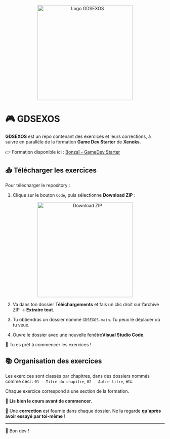 
<p  align="center">

<img  src="https://media.discordapp.net/attachments/1345522173363617805/1380207260462092319/1cd78b02-bf85-4bbe-b100-d669edc7f52d.png?ex=686f33ed&is=686de26d&hm=ae75a37082ebb7d5095c8c5b7c903a1b9e20a8699ba82966135dc963b1b2cfe9&width=346&height=346"  alt="Logo GDSEXOS"  width="300">

</p>

# 🎮 **GDSEXOS**


**GDSEXOS** est un repo contenant des exercices et leurs corrections, à suivre en parallèle de la formation **Game Dev Starter** de **Xenoks**.

👉 Formation disponible ici : [Bonzaï - GameDev Starter](https://www.bonzai.pro/Xenoks/shop/829D_3036/gamedev-starter)

## 📥 Télécharger les exercices
Pour télécharger le repository :

1. Clique sur le bouton `Code`, puis sélectionne **Download ZIP** :

<p  align="center">

<img  src="https://media.discordapp.net/attachments/1352435866424971305/1392521236160057435/image.png?ex=686fd5f6&is=686e8476&hm=95ca85a2698ad5488707a3d3f700246a1a08abb14df020788f4c3f4601a625ee&=&format=webp&quality=lossless"  alt="Download ZIP"  width="300">

</p>

2. Va dans ton dossier **Téléchargements** et fais un clic droit sur l’archive ZIP → **Extraire tout**.
 
3. Tu obtiendras un dossier nommé `GDSEXOS-main`. Tu peux le déplacer où tu veux.

4. Ouvre le dossier avec une nouvelle fenêtre**Visual Studio Code**.

🎉 Tu es prêt à commencer les exercices !

## 📚 Organisation des exercices

Les exercices sont classés par chapitres, dans des dossiers nommés comme ceci :
`01 - Titre du chapitre`, `02 - Autre titre`, etc.

Chaque exercice correspond à une section de la formation.

🔁 **Lis bien le cours avant de commencer.**

🧠 Une **correction** est fournie dans chaque dossier. Ne la regarde **qu'après avoir essayé par toi-même** !

---

🚀 Bon dev !